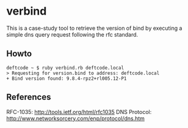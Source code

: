 verbind
=======

This is a case-study tool to retrieve the version of bind by executing a simple dns query request following the rfc standard.


Howto
-----

    deftcode ~ $ ruby verbind.rb deftcode.local
    > Requesting for version.bind to address: deftcode.local
    + Bind version found: 9.8.4-rpz2+rl005.12-P1


References
----------

RFC-1035: http://tools.ietf.org/html/rfc1035
DNS Protocol: http://www.networksorcery.com/enp/protocol/dns.htm